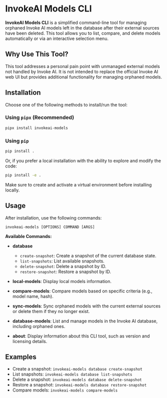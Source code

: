 # InvokeAI Models CLI

**InvokeAI Models CLI** is a simplified command-line tool for managing orphaned Invoke AI models left in the database after their external sources have been deleted. This tool allows you to list, compare, and delete models automatically or via an interactive selection menu.

## Why Use This Tool?

This tool addresses a personal pain point with unmanaged external models not handled by Invoke AI. It is not intended to replace the official Invoke AI web UI but provides additional functionality for managing orphaned models.

## Installation

Choose one of the following methods to install/run the tool:

### Using `pipx` (Recommended)

```bash
pipx install invokeai-models
```

### Using `pip`

```bash
pip install .
```

Or, if you prefer a local installation with the ability to explore and modify the code:

```bash
pip install -e .
```

Make sure to create and activate a virtual environment before installing locally.

## Usage

After installation, use the following commands:

```
invokeai-models [OPTIONS] COMMAND [ARGS]
```

**Available Commands:**

- **database**
  - `create-snapshot`: Create a snapshot of the current database state.
  - `list-snapshots`: List available snapshots.
  - `delete-snapshot`: Delete a snapshot by ID.
  - `restore-snapshot`: Restore a snapshot by ID.

- **local-models**: Display local models information.

- **compare-models**: Compare models based on specific criteria (e.g., model name, hash).

- **sync-models**: Sync orphaned models with the current external sources or delete them if they no longer exist.

- **database-models**: List and manage models in the Invoke AI database, including orphaned ones.

- **about**: Display information about this CLI tool, such as version and licensing details.

## Examples

- Create a snapshot: `invokeai-models database create-snapshot`
- List snapshots: `invokeai-models database list-snapshots`
- Delete a snapshot: `invokeai-models database delete-snapshot`
- Restore a snapshot: `invokeai-models database restore-snapshot`
- Compare models: `invokeai-models compare-models`